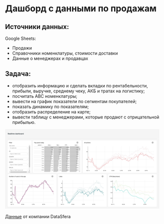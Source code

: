 # Дашборд с данными по продажам 

## Источники данных:
Google Sheets:
- Продажи
- Справочники номенклатуры, стоимости доставки
- Данные о менеджерах и продавцах

## Задача:  

- отобразить информацию и сделать вкладки по рентабельности, прибыли, выручке, среднему чеку, АКБ и тратах на логистику;
- посчитать ABC номенклатуры;
- вывести на график показатели по сегментам покупателей;
- показать динамику по показателям;
- отобразить распределение на карте;
- вывести таблицу с менеджерами, которые продают с отрицательной прибылью.

![Скрин дашборда](https://github.com/karinatom/karpov_analyst_simulator/blob/main/Dashboards/feed_realtime.jpg)

[Данные](https://drive.google.com/drive/folders/1rA4o6KHH-M2KMvBLHp5DZ5gioF2q7hZw) от компании DataSfera